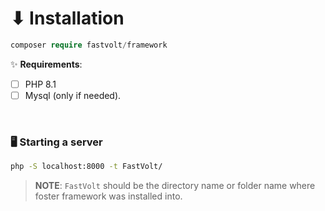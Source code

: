# ⬇ Installation

```php
composer require fastvolt/framework
```
✨ **Requirements**:
- [ ] PHP 8.1
- [ ] Mysql (only if needed).
<br>

### 🖥️ Starting a server

```cmd
php -S localhost:8000 -t FastVolt/
```
> **NOTE**: `FastVolt` should be the directory name or folder name where foster framework was installed into.
